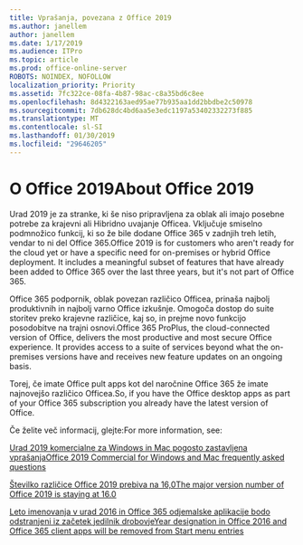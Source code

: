 ```yaml
---
title: Vprašanja, povezana z Office 2019
ms.author: janellem
author: janellem
ms.date: 1/17/2019
ms.audience: ITPro
ms.topic: article
ms.prod: office-online-server
ROBOTS: NOINDEX, NOFOLLOW
localization_priority: Priority
ms.assetid: 7fc322ce-08fa-4b87-98ac-c8a35bd6c8ee
ms.openlocfilehash: 8d4322163aed95ae77b935aa1dd2bbdbe2c50978
ms.sourcegitcommit: 7db628dc4bd6aa5e3edc1197a53402332273f885
ms.translationtype: MT
ms.contentlocale: sl-SI
ms.lasthandoff: 01/30/2019
ms.locfileid: "29646205"
---
```

# <a name="about-office-2019"></a><span data-ttu-id="1e2b0-102">O Office 2019</span><span class="sxs-lookup"><span data-stu-id="1e2b0-102">About Office 2019</span></span>

<span data-ttu-id="1e2b0-p101">Urad 2019 je za stranke, ki še niso pripravljena za oblak ali imajo posebne potrebe za krajevni ali Hibridno uvajanje Officea. Vključuje smiselno podmnožico funkcij, ki so že bile dodane Office 365 v zadnjih treh letih, vendar to ni del Office 365.</span><span class="sxs-lookup"><span data-stu-id="1e2b0-p101">Office 2019 is for customers who aren't ready for the cloud yet or have a specific need for on-premises or hybrid Office deployment. It includes a meaningful subset of features that have already been added to Office 365 over the last three years, but it's not part of Office 365.</span></span>
  
<span data-ttu-id="1e2b0-p102">Office 365 podpornik, oblak povezan različico Officea, prinaša najbolj produktivnih in najbolj varno Office izkušnje. Omogoča dostop do suite storitev preko krajevne različice, kaj so, in prejme novo funkcijo posodobitve na trajni osnovi.</span><span class="sxs-lookup"><span data-stu-id="1e2b0-p102">Office 365 ProPlus, the cloud-connected version of Office, delivers the most productive and most secure Office experience. It provides access to a suite of services beyond what the on-premises versions have and receives new feature updates on an ongoing basis.</span></span>
  
<span data-ttu-id="1e2b0-107">Torej, če imate Office pult apps kot del naročnine Office 365 že imate najnovejšo različico Officea.</span><span class="sxs-lookup"><span data-stu-id="1e2b0-107">So, if you have the Office desktop apps as part of your Office 365 subscription you already have the latest version of Office.</span></span>
  
<span data-ttu-id="1e2b0-108">Če želite več informacij, glejte:</span><span class="sxs-lookup"><span data-stu-id="1e2b0-108">For more information, see:</span></span>
  
[<span data-ttu-id="1e2b0-109">Urad 2019 komercialne za Windows in Mac pogosto zastavljena vprašanja</span><span class="sxs-lookup"><span data-stu-id="1e2b0-109">Office 2019 Commercial for Windows and Mac frequently asked questions</span></span>](https://support.microsoft.com/help/4133312)
  
[<span data-ttu-id="1e2b0-110">Številko različice Office 2019 prebiva na 16,0</span><span class="sxs-lookup"><span data-stu-id="1e2b0-110">The major version number of Office 2019 is staying at 16.0</span></span>](https://docs.microsoft.com/deployoffice/office2019/overview)
  
[<span data-ttu-id="1e2b0-111">Leto imenovanja v urad 2016 in Office 365 odjemalske aplikacije bodo odstranjeni iz začetek jedilnik drobovje</span><span class="sxs-lookup"><span data-stu-id="1e2b0-111">Year designation in Office 2016 and Office 365 client apps will be removed from Start menu entries</span></span>](https://support.office.com/article/8fe5e052-76d2-49de-af30-2e84ed3da907?wt.mc_id=Alchemy_ClientDIA)
  

